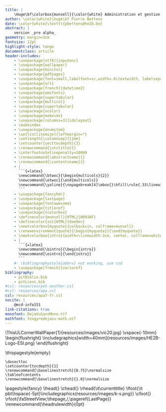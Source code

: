```yaml
---
title: |
	\Huge\bf\colorbox{munsell}{\color{white} Administration et gestion des réseaux}
author: \color{white}\huge\bf Pierre Bettens
date: \color{white}\texttt{pbettens@he2b.be}
abstract: |
	version _pre alpha_
geometry: margin=3cm
fontsize: 12pt
highlight-style: tango
documentclass: article
header-includes:	
	- \usepackage[utf8]{inputenc}
	- \usepackage{wallpaper}
    - \usepackage{minitoc}
	- \usepackage{pdfpages}
	- \usepackage[font=small,labelfont=sc,width=.8\textwidth, labelsep=endash]{caption}
	- \usepackage{url}
	- \usepackage[french]{datetime2}
	- \usepackage{amsfonts}
	- \usepackage{supertabular}
	- \usepackage{multicol}
	- \usepackage{supertabular}
	- \usepackage{xcolor}
	- \usepackage{makeidx}
	- \usepackage[columns=3]{idxlayout}
	- \makeindex
	- \usepackage{enumitem}
	- \setlist[itemize]{leftmargin=*}
	- \setlength{\columnsep}{11mm} 
	- \setcounter{secttocdepth}{3}
	- \renewcommand{\stctitle}{}
	- \interfootnotelinepenalty=10000
	- \renewcommand{\abstractname}{}
	- \renewcommand{\contentsname}{}
	- |
	  ```{=latex}
	  \newcommand{\btwoc}{\begin{multicols}{2}}
	  \newcommand{\etwoc}{\end{multicols}}
	  \newcommand{\yaline}{\nopagebreak[4]\mbox{}\hfill\rule{.33\linewidth}{.3pt}\hfill\mbox{}}
	  ```
	- \usepackage{fancyhdr}
	- \usepackage{lastpage}
	- \usepackage{fontawesome}
	- \usepackage{titleref}
	- \usepackage{tcolorbox}
	- \definecolor{munsell}{HTML}{0093AF}
	- \definecolor{in}{HTML}{dae9ec}
	- \newtcolorbox{myquote}{colback=in, colframe=munsell}
	- \renewenvironment{quote}{\begin{myquote}}{\end{myquote}}
	- \newtcolorbox{intro}{width=\linewidth-2cm, center, colframe=white}
	- |
	  ```{=latex}
	  \newcommand{\bintro}{\begin{intro}}
	  \newcommand{\eintro}{\end{intro}}
	  ```
	#- \bibliographystyle{abbrv} not working, use csd
	- \usepackage[french]{varioref}
bibliography: 
	- pitBiblio.bib 
	- pitLiens.bib
#csl: resources/yet-another.csl 
#csl: resources/apa.csl
csl: resources/apa7-fr.csl
nocite: |
	@mcd-info151
link-citations: true
monofont: DejaVuSansMono.ttf 
mathfont: texgyredejavu-math.otf 
---
```


<!-- ajout d'une image et du logo -->
\ThisULCornerWallPaper{1}{resources/images/vic20.jpg}
\vspace{-10mm}
\begin{flushright}
\includegraphics[width=40mm]{resources/images/HE2B-Logo-ESI.png}
\end{flushright}

\thispagestyle{empty}

```{=latex}
\dosecttoc
\setcounter{tocdepth}{1}
\renewcommand{\baselinestretch}{0.75}\normalsize
\tableofcontents
\renewcommand{\baselinestretch}{1.0}\normalsize
```

\pagestyle{fancy}
\lhead{}
\chead{}
\rhead{\it\currenttitle}
\lfoot{\it pbt\hspace{-5pt}\includegraphics{resources/images/k-s.png}}
\cfoot{}
\rfoot{\faStreetView\;\thepage\,/\,\pageref{LastPage}}
\renewcommand{\headrulewidth}{0pt}

